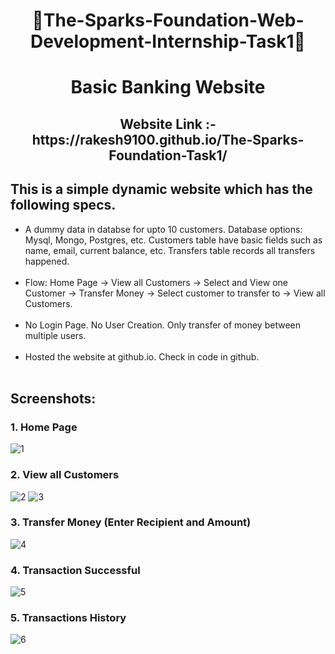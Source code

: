<h1 align = "center">📝The-Sparks-Foundation-Web-Development-Internship-Task1📝</h1>

<h1 align = "center"> Basic Banking Website </h1>

<h2 align = "center"> Website Link :- https://rakesh9100.github.io/The-Sparks-Foundation-Task1/ </h2>
<h2> This is a simple dynamic website which has the following specs. </h2>

- A dummy data in databse for upto 10 customers. Database options: Mysql, Mongo, Postgres, etc. Customers table have basic fields such as name, email, current balance, etc. Transfers table records all transfers happened.<br><br>
- Flow: Home Page -> View all Customers -> Select and View one Customer -> Transfer Money -> Select customer to transfer to -> View all Customers.<br><br>
- No Login Page. No User Creation. Only transfer of money between multiple users.<br><br>
- Hosted the website at github.io. Check in code in github.<br><br>

<h2> Screenshots: </h2>

<h3> 1. Home Page </h3>

![1](https://user-images.githubusercontent.com/73993775/196003505-942c114d-e10b-45ce-9662-6dfe4f6d79bd.png)

<h3> 2. View all Customers </h3>

![2](https://user-images.githubusercontent.com/73993775/196003509-c743ae96-9067-424d-8ec1-2529e68d35ec.png)
![3](https://user-images.githubusercontent.com/73993775/196003510-6418d240-2ade-4e34-94dc-a021041a98d1.png)

<h3> 3. Transfer Money (Enter Recipient and Amount) </h3>

![4](https://user-images.githubusercontent.com/73993775/196003511-17064eda-c128-4901-976c-f583d3690397.png)

<h3> 4. Transaction Successful </h3>

![5](https://user-images.githubusercontent.com/73993775/196003523-745960dc-2651-486f-910c-983a7a5eefe6.png)

<h3> 5. Transactions History</h3>

![6](https://user-images.githubusercontent.com/73993775/196003515-68b6ffce-4154-4cb6-a957-47af97e98d11.png)
